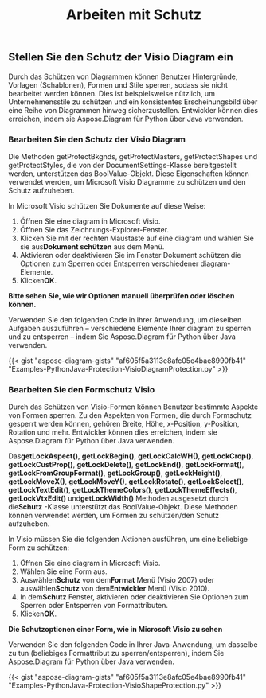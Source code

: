 ﻿---
title: Arbeiten mit Schutz
type: docs
weight: 90
url: /de/python-java/working-with-protection/
---
## **Stellen Sie den Schutz der Visio Diagram ein**
Durch das Schützen von Diagrammen können Benutzer Hintergründe, Vorlagen (Schablonen), Formen und Stile sperren, sodass sie nicht bearbeitet werden können. Dies ist beispielsweise nützlich, um Unternehmensstile zu schützen und ein konsistentes Erscheinungsbild über eine Reihe von Diagrammen hinweg sicherzustellen. Entwickler können dies erreichen, indem sie Aspose.Diagram für Python über Java verwenden.

### **Bearbeiten Sie den Schutz der Visio Diagram**
Die Methoden getProtectBkgnds, getProtectMasters, getProtectShapes und getProtectStyles, die von der DocumentSettings-Klasse bereitgestellt werden, unterstützen das BoolValue-Objekt. Diese Eigenschaften können verwendet werden, um Microsoft Visio Diagramme zu schützen und den Schutz aufzuheben.

In Microsoft Visio schützen Sie Dokumente auf diese Weise:

1. Öffnen Sie eine diagram in Microsoft Visio.
1. Öffnen Sie das Zeichnungs-Explorer-Fenster.
1.  Klicken Sie mit der rechten Maustaste auf eine diagram und wählen Sie sie aus**Dokument schützen** aus dem Menü.
1. Aktivieren oder deaktivieren Sie im Fenster Dokument schützen die Optionen zum Sperren oder Entsperren verschiedener diagram-Elemente.
1.  Klicken**OK**.

**Bitte sehen Sie, wie wir Optionen manuell überprüfen oder löschen können.** 

Verwenden Sie den folgenden Code in Ihrer Anwendung, um dieselben Aufgaben auszuführen – verschiedene Elemente Ihrer diagram zu sperren und zu entsperren – indem Sie Aspose.Diagram für Python über Java verwenden.

{{< gist "aspose-diagram-gists" "af605f5a3113e8afc05e4bae8990fb41" "Examples-PythonJava-Protection-VisioDiagramProtection.py" >}}

### **Bearbeiten Sie den Formschutz Visio**
Durch das Schützen von Visio-Formen können Benutzer bestimmte Aspekte von Formen sperren. Zu den Aspekten von Formen, die durch Formschutz gesperrt werden können, gehören Breite, Höhe, x-Position, y-Position, Rotation und mehr. Entwickler können dies erreichen, indem sie Aspose.Diagram für Python über Java verwenden.

 Das**getLockAspect()**, **getLockBegin()**, **getLockCalcWH()**, **getLockCrop()**, **getLockCustProp()**, **getLockDelete()**, **getLockEnd()**, **getLockFormat()**, **getLockFromGroupFormat()**, **getLockGroup()**, **getLockHeight()**, **getLockMoveX()**, **getLockMoveY()**, **getLockRotate()**, **getLockSelect()**, **getLockTextEdit()**, **getLockThemeColors()**, **getLockThemeEffects()**, **getLockVtxEdit()** und**getLockWidth()** Methoden ausgesetzt durch die**Schutz** -Klasse unterstützt das BoolValue-Objekt. Diese Methoden können verwendet werden, um Formen zu schützen/den Schutz aufzuheben.

In Visio müssen Sie die folgenden Aktionen ausführen, um eine beliebige Form zu schützen:

1. Öffnen Sie eine diagram in Microsoft Visio.
1. Wählen Sie eine Form aus.
1.  Auswählen**Schutz** von dem**Format** Menü (Visio 2007) oder auswählen**Schutz** von dem**Entwickler** Menü (Visio 2010).
1.  In dem**Schutz** Fenster, aktivieren oder deaktivieren Sie Optionen zum Sperren oder Entsperren von Formattributen.
1.  Klicken**OK**.

**Die Schutzoptionen einer Form, wie in Microsoft Visio zu sehen** 

Verwenden Sie den folgenden Code in Ihrer Java-Anwendung, um dasselbe zu tun (beliebiges Formattribut zu sperren/entsperren), indem Sie Aspose.Diagram für Python über Java verwenden.

{{< gist "aspose-diagram-gists" "af605f5a3113e8afc05e4bae8990fb41" "Examples-PythonJava-Protection-VisioShapeProtection.py" >}}
